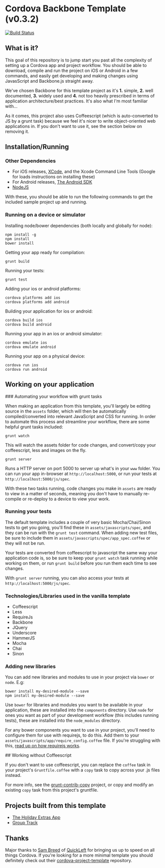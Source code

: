 # Cordova Backbone Template (v0.3.2)

[![Build Status](https://travis-ci.org/holidayextras/cordova-backbone-template.png)](https://travis-ci.org/holidayextras/cordova-backbone-template)

## What is it?

This goal of this repository is to jump start you past all the complexity of setting up a Cordova app and project workflow. You should be able to download, compile and run the project on iOS or Android in a few commands, and easily get developing and making changes using JavasScript and Backbone.js straight away.

We've chosen Backbone for this template project as it's **1.** simple, **2.** well documented, **3.** widely used and **4.** not too heavily prescribed in terms of application architecture/best practices. It's also what I'm most familiar with...

As it comes, this project also uses Coffeescript (which is auto-converted to JS by a grunt task) because we feel it's nicer to write object-oriented web applications in. If you don't want to use it, see the section below on removing it.

## Installation/Running

### Other Dependencies
 * For iOS releases, [XCode](https://developer.apple.com/xcode/), and the Xcode Command Line Tools (Google for loads instructions on installing these)
 * For Android releases, [The Android SDK](http://developer.android.com/sdk/index.html)
 * [NodeJS](http://nodejs.org/)
 
With these, you should be able to run the following commands to get the included sample project up and running.

### Running on a device or simulator

Installing node/bower dependencies (both locally and globally for node):

```
npm install -g
npm install 
bower install
```

Getting your app ready for compilation:

```
grunt build
```

Running your tests:

```
grunt test
```

Adding your ios or android platforms:

```
cordova platforms add ios
cordova platforms add android
```

Building your application for ios or android:

```
cordova build ios
cordova build android
```

Running your app in an ios or android simulator:

``` 
cordova emulate ios
cordova emulate android
```

Running your app on a physical device:

```
cordova run ios
cordova run android
```

## Working on your application

### Automating your workflow with grunt tasks

When making an application from this template, you'll largely be editing source in the `assets` folder, which will then be automatically compiled/converted into relevant JavaScript and CSS for running. In order to automate this process and streamline your workflow, there are some helpful grunt tasks included:

```
grunt watch
```
This will watch the assets folder for code changes, and convert/copy your coffeescript, less and images on the fly.

```
grunt server
```
Runs a HTTP server on port 5000 to server up what's in your `www` folder. You can run your app in-browser at `http://localhost:5000`, or run your tests at `http://localhost:5000/js/spec`.

With these two tasks running, code changes you make in `assets` are ready to view in a matter of seconds, meaning you don't have to manually re-compile or re-deploy to a device to view your work.

### Running your tests

The default template includes a couple of very basic Mocha/Chai/Sinon tests to get you going, you'll find these in `assets/javascripts/spec`, and they can be run with the `grunt test` command. When adding new test files, be sure to include them in `assets/javascripts/spec/app_spec.coffee` or they will not be run. 

Your tests are converted from coffeescript to javascript the same way your application code is, so be sure to keep your `grunt watch` task running while working on them, or run `grunt build` before you run them each time to see changes. 

With `grunt server` running, you can also access your tests at `http://localhost:5000/js/spec`.

### Technologies/Libraries used in the vanilla template

 * Coffeescript
 * Less
 * RequireJs
 * Backbone
 * JQuery
 * Underscore
 * HammerJS
 * Mocha
 * Chai
 * Sinon

### Adding new libraries

You can add new libraries and modules to use in your project via `bower` or `node`. E.g:

```
bower install my-desired-module --save
npm install my-desired-module --save
```

Use `bower` for libraries and modules you want to be available in your application, these are installed into the `components` directory. Use `node` for ones you want as part of your development workflow (this includes running tests), these are installed into the `node_modules` directory.

For any bower components you want to use in your project, you'll need to configure them for use with requirejs, to do this. Add them to your `assets/javascripts/app/require_config.coffee` file. If you're struggling with this, [read up on how requirejs works](http://requirejs.org/).


## Working without Coffeescript

If you don't want to use coffeescript, you can replace the `coffee` task in your project's `Gruntfile.coffee` with a `copy` task to copy across your .js files instead.

For more info, see the [grunt-contrib-copy](https://github.com/gruntjs/grunt-contrib-copy) project, or copy and modify an existing `copy` task from this project's gruntfile.

## Projects built from this template

* [The Holiday Extras App](https://play.google.com/store/apps/details?id=com.HolidayExtras.Tripapp)
* [Group Track](https://play.google.com/store/apps/details?id=co.uk.thedumbterminal.grouptracker)

## Thanks

Major thanks to [Sam Breed](https://twitter.com/sambreed) of [QuickLeft](http://quickleft.com/) for bringing us up to speed on all things Cordova. If you're looking for a more minimal template you should definitely check out their [cordova-project-template](https://github.com/quickleft/cordova-project-template) repository.
